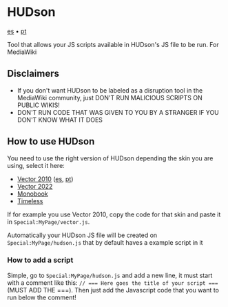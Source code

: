 # HUDson
[es](https://github.com/joelemiliano/HUDson/blob/main/README-es.md) • [pt](https://github.com/joelemiliano/HUDson/blob/main/README-pt.md)

Tool that allows your JS scripts available in HUDson's JS file to be run. For MediaWiki

## Disclaimers
* If you don't want HUDson to be labeled as a disruption tool in the MediaWiki community, just DON'T RUN MALICIOUS SCRIPTS ON PUBLIC WIKIS!
* DON'T RUN CODE THAT WAS GIVEN TO YOU BY A STRANGER IF YOU DON'T KNOW WHAT IT DOES

## How to use HUDson
You need to use the right version of HUDson depending the skin you are using, select it here:
* [Vector 2010](https://github.com/joelemiliano/HUDson/blob/main/HUDson-vector.js) ([es](https://github.com/joelemiliano/HUDson/blob/main/HUDson-vector-es.js), [pt](https://github.com/joelemiliano/HUDson/blob/main/HUDson-vector-pt.js))
* [Vector 2022](https://github.com/joelemiliano/HUDson/blob/main/HUDson-vector2022.js)
* [Monobook](https://github.com/joelemiliano/HUDson/blob/main/HUDson-monobook.js)
* [Timeless](https://github.com/joelemiliano/HUDson/blob/main/HUDson-timeless.js)

If for example you use Vector 2010, copy the code for that skin and paste it in ``Special:MyPage/vector.js``.

Automatically your HUDson JS file will be created on ``Special:MyPage/hudson.js`` that by default haves a example script in it

### How to add a script
Simple, go to ``Special:MyPage/hudson.js`` and add a new line, it must start with a comment like this: ``// === Here goes the title of your script ===`` (MUST ADD THE ===). Then just add the Javascript code that you want to run below the comment!
